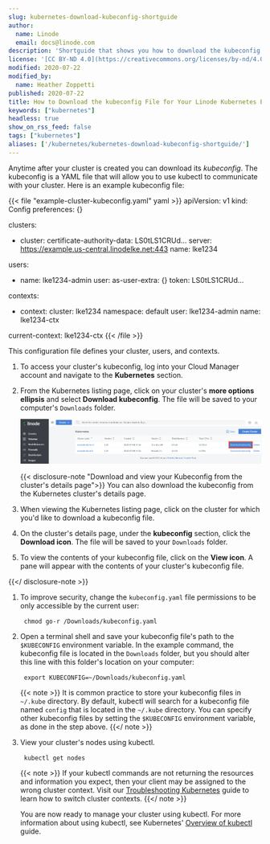 ```yaml
---
slug: kubernetes-download-kubeconfig-shortguide
author:
  name: Linode
  email: docs@linode.com
description: 'Shortguide that shows you how to download the kubeconfig file for your Linode Kubernetes Engine cluster.'
license: '[CC BY-ND 4.0](https://creativecommons.org/licenses/by-nd/4.0)'
modified: 2020-07-22
modified_by:
  name: Heather Zoppetti
published: 2020-07-22
title: How to Download the kubeconfig File for Your Linode Kubernetes Engine Cluster
keywords: ["kubernetes"]
headless: true
show_on_rss_feed: false
tags: ["kubernetes"]
aliases: ['/kubernetes/kubernetes-download-kubeconfig-shortguide/']
---
```


Anytime after your cluster is created you can download its *kubeconfig*. The kubeconfig is a YAML file that will allow you to use kubectl to communicate with your cluster. Here is an example kubeconfig file:

{{< file "example-cluster-kubeconfig.yaml" yaml >}}
apiVersion: v1
kind: Config
preferences: {}

clusters:
- cluster:
    certificate-authority-data: LS0tLS1CRUd...
    server: https://example.us-central.linodelke.net:443
  name: lke1234

users:
- name: lke1234-admin
  user:
    as-user-extra: {}
    token: LS0tLS1CRUd...

contexts:
- context:
    cluster: lke1234
    namespace: default
    user: lke1234-admin
  name: lke1234-ctx

current-context: lke1234-ctx
{{< /file >}}

This configuration file defines your cluster, users, and contexts.

1. To access your cluster's kubeconfig, log into your Cloud Manager account and navigate to the **Kubernetes** section.

1. From the Kubernetes listing page, click on your cluster's **more options ellipsis** and select **Download kubeconfig**. The file will be saved to your computer's `Downloads` folder.

    ![Download your cluster's kubeconfig](download-kubeconfig.png "Download your cluster's kubeconfig")

    {{< disclosure-note "Download and view your Kubeconfig from the cluster's details page">}}
You can also download the kubeconfig from the Kubernetes cluster's details page.

1. When viewing the Kubernetes listing page, click on the cluster for which you'd like to download a kubeconfig file.

1. On the cluster's details page, under the **kubeconfig** section, click the **Download icon**. The file will be saved to your `Downloads` folder.

1. To view the contents of your kubeconfig file, click on the **View icon**. A pane will appear with the contents of your cluster's kubeconfig file.

{{</ disclosure-note >}}

1. To improve security, change the `kubeconfig.yaml` file permissions to be only accessible by the current user:

        chmod go-r /Downloads/kubeconfig.yaml

1. Open a terminal shell and save your kubeconfig file's path to the `$KUBECONFIG` environment variable. In the example command, the kubeconfig file is located in the `Downloads` folder, but you should alter this line with this folder's location on your computer:

        export KUBECONFIG=~/Downloads/kubeconfig.yaml

    {{< note >}}
It is common practice to store your kubeconfig files in `~/.kube` directory. By default, kubectl will search for a kubeconfig file named `config` that is located in the  `~/.kube` directory. You can specify other kubeconfig files by setting the `$KUBECONFIG` environment variable, as done in the step above.
{{</ note >}}

1. View your cluster's nodes using kubectl.

        kubectl get nodes

    {{< note >}}
If your kubectl commands are not returning the resources and information you expect, then your client may be assigned to the wrong cluster context. Visit our [Troubleshooting Kubernetes](/docs/kubernetes/troubleshooting-kubernetes/#troubleshooting-examples) guide to learn how to switch cluster contexts.
{{</ note >}}

      You are now ready to manage your cluster using kubectl. For more information about using kubectl, see Kubernetes' [Overview of kubectl](https://kubernetes.io/docs/reference/kubectl/overview/) guide.
